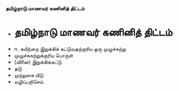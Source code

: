 **தமிழ்நாடு மாணவர் கணினித் திட்டம்**
- # தமிழ்நாடு மாணவர் கணினித் திட்டம்
- n. கயிற்றை இறுக்கிக் கட்டுவதற்குரிய ஒரு முழுச்சுற்று
- முழுச்சுசுற்றுக்குரிய பொருள்
- (வினை) இறுக்கிக்கட்டு
- தடு
- முற்றுகை யிடு
- வழிப்பறிசெய்.

